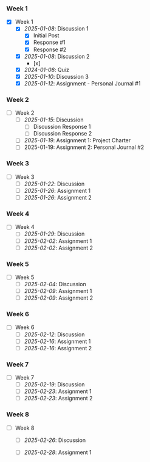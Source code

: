 ### Week 1
- [x] Week 1
	- [x] *2025-01-08*: Discussion 1
		- [x] Initial Post
		- [x] Response #1
		- [x] Response #2
	- [x] *2025-01-08*: Discussion 2
		- [x] 
	- [x] *2024-01-08*: Quiz
	- [x] *2025-01-10*: Discussion 3
	- [x] *2025-01-12*: Assignment - Personal Journal #1
### Week 2
- [ ] Week 2
	- [ ] *2025-01-15*: Discussion
		- [ ] Discussion Response 1
		- [ ] Discussion Response 2
	- [ ] *2025-01-19*: Assignment 1: Project Charter
	- [ ] 2025-01-19: Assignment 2: Personal Journal #2
### Week 3
- [ ] Week 3
	- [ ] *2025-01-22*: Discussion
	- [ ] *2025-01-26*: Assignment 1
	- [ ] *2025-01-26*: Assignment 2
### Week 4
- [ ] Week 4
	- [ ] *2025-01-29*: Discussion
	- [ ] *2025-02-02*: Assignment 1
	- [ ] *2025-02-02*: Assignment 2
### Week 5
- [ ] Week 5
	- [ ] *2025-02-04*: Discussion
	- [ ] *2025-02-09*: Assignment 1
	- [ ] *2025-02-09*: Assignment 2
### Week 6
- [ ] Week 6
	- [ ] *2025-02-12*: Discussion
	- [ ] *2025-02-16*: Assignment 1
	- [ ] *2025-02-16*: Assignment 2
### Week 7
- [ ] Week 7
	- [ ] *2025-02-19*: Discussion
	- [ ] *2025-02-23*: Assignment 1
	- [ ] *2025-02-23*: Assignment 2
### Week 8
- [ ] Week 8
	- [ ] *2025-02-26*: Discussion
	- [ ] *2025-02-28*: Assignment 1


